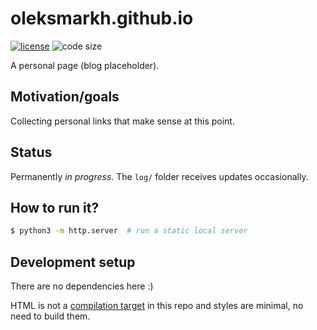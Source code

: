 # oleksmarkh.github.io

  [![license][license-image]][license-url]
  ![code size][code-size-image]

A personal page (blog placeholder).

## Motivation/goals
Collecting personal links that make sense at this point.

## Status
Permanently *in progress*. The `log/` folder receives updates occasionally.

## How to run it?
```bash
$ python3 -m http.server  # run a static local server
```

## Development setup
There are no dependencies here :)

HTML is not a [compilation target](https://christianheilmann.com/2019/01/28/html-is-and-always-was-a-compilation-target-can-we-deal-with-that/) in this repo and styles are minimal, no need to build them.

[license-image]: https://img.shields.io/github/license/oleksmarkh/oleksmarkh.github.io.svg?style=flat-square
[license-url]: https://github.com/oleksmarkh/oleksmarkh.github.io/blob/master/LICENSE
[code-size-image]: https://img.shields.io/github/languages/code-size/oleksmarkh/oleksmarkh.github.io.svg?style=flat-square

